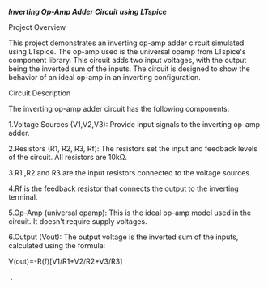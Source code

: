 ***Inverting Op-Amp Adder Circuit using LTspice***


Project Overview

This project demonstrates an inverting op-amp adder circuit simulated using LTspice. The op-amp used is the universal opamp from LTspice's component library. This circuit adds two input voltages, with the output being the inverted sum of the inputs. The circuit is designed to show the behavior of an ideal op-amp in an inverting configuration.

Circuit Description


The inverting op-amp adder circuit has the following components:



1.Voltage Sources (V1,V2,V3): Provide input signals to the inverting op-amp adder.

2.Resistors (R1, R2, R3, Rf): The resistors set the input and feedback levels of the circuit. All resistors are 10kΩ.

3.R1 ,R2 and R3 are the input resistors connected to the voltage sources.

4.Rf is the feedback resistor that connects the output to the inverting terminal.

5.Op-Amp (universal opamp): This is the ideal op-amp model used in the circuit. It doesn't require supply voltages.

6.Output (Vout): The output voltage is the inverted sum of the inputs, calculated using the formula:


V(out)=-R(f)[V1/R1+V2/R2+V3/R3]


​
 .

